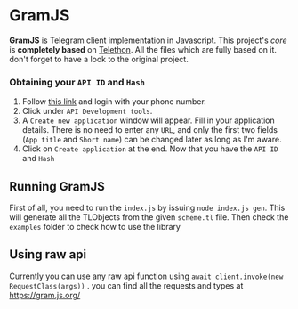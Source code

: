 # GramJS
**GramJS** is Telegram client implementation in Javascript. This project's _core_ is **completely based** on
[Telethon](https://github.com/LonamiWebs/Telethon). All the files which are fully based on it.
don't forget to have a look to the original project.

### Obtaining your `API ID` and `Hash`
1. Follow [this link](https://my.telegram.org) and login with your phone number.
2. Click under `API Development tools`.
3. A `Create new application` window will appear. Fill in your application details.
There is no need to enter any `URL`, and only the first two fields (`App title` and `Short name`)
can be changed later as long as I'm aware.
4. Click on `Create application` at the end. Now that you have the `API ID` and `Hash`

## Running GramJS
First of all, you need to run the `index.js` by issuing `node index.js gen`. This will generate all the
TLObjects from the given `scheme.tl` file.
Then check the `examples` folder to check how to use the library

## Using raw api
Currently you can use any raw api function using `await client.invoke(new RequestClass(args))` .
you can find all the requests and types at https://gram.js.org/

